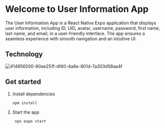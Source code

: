 # Welcome to User Information App 
The User Information App is a React Native Expo application that displays user information, including ID, UID, avatar, username, password, first name, last name, and email, in a user-friendly interface. The app ensures a seamless experience with smooth navigation and an intuitive UI.

## Technology 
![414856500-80ae251f-df40-4a8e-801d-7a303d58aa4f](https://github.com/user-attachments/assets/0f3beed3-77c7-48fa-8587-e3f53af25a22)


## Get started

1. Install dependencies

   ```bash
   npm install
   ```

2. Start the app

   ```bash
    npx expo start
   ```

